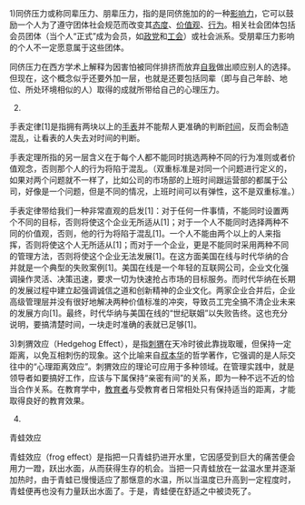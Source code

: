    

1)同侪压力或称同辈压力、朋辈压力，指的是同侪施加的的一种[影响力](https://wiki.mbalib.com/wiki/%E5%BD%B1%E5%93%8D%E5%8A%9B)，它可以鼓励一个人为了遵守团体社会规范而改变其[态度](https://wiki.mbalib.com/wiki/%E6%80%81%E5%BA%A6)、[价值观](https://wiki.mbalib.com/wiki/%E4%BB%B7%E5%80%BC%E8%A7%82)、[行为](https://wiki.mbalib.com/wiki/%E8%A1%8C%E4%B8%BA)。相关社会团体包括会员团体（当个人“正式”成为会员，如[政党](https://wiki.mbalib.com/wiki/%E6%94%BF%E5%85%9A)和[工会](https://wiki.mbalib.com/wiki/%E5%B7%A5%E4%BC%9A)）或社会派系。受朋辈压力影响的个人不一定愿意属于这些团体。

同侪压力在西方学术上解释为因害怕被同伴排挤而放弃[自我](https://wiki.mbalib.com/wiki/%E8%87%AA%E6%88%91)做出顺应别人的选择。但现在，这个概念似乎还要外加一层，也就是还要包括同辈（即与自己年龄、地位、所处环境相似的人）取得的成就所带给自己的心理压力。

2)

手表定律\[1\]是指拥有两块以上的[手表](https://wapbaike.baidu.com/item/%E6%89%8B%E8%A1%A8/1207)并不能帮人更准确的判断[时间](https://wapbaike.baidu.com/item/%E6%97%B6%E9%97%B4/25651)，反而会制造混乱，让看表的人失去对时间的判断。

手表定理所指的另一层含义在于每个人都不能同时挑选两种不同的行为准则或者价值观念，否则那个人的行为将陷于混乱。（双重标准是对同一个问题进行定义的，如果对两个问题就不一样了，比如公司的市场部的上班时间跟运营部的都属于公司，好像是一个问题，但是不同的情况，上班时间可以有弹性，这不是双重标准。）

手表定律带给我们一种非常直观的启发\[1\]：对于任何一件事情，不能同时设置两个不同的目标，否则将使这个企业无所适从\[1\]；对于一个人不能同时选择两种不同的价值观，否则，他的行为将陷于混乱\[1\]。一个人不能由两个以上的人来指挥，否则将使这个人无所适从\[1\]；而对于一个企业，更是不能同时采用两种不同的管理方法，否则将使这个企业无法发展\[1\]。在这方面美国在线与时代华纳的合并就是一个典型的失败案例\[1\]。美国在线是一个年轻的互联网公司，企业文化强调操作灵活、决策迅速，要求一切为快速抢占市场的目标服务。而时代华纳在长期的发展过程中建立起强调诚信之道和创新精神的企业文化。两家企业合并后，企业高级管理层并没有很好地解决两种价值标准的冲突，导致员工完全搞不清企业未来的发展方向\[1\]。最终，时代华纳与美国在线的“世纪联姻”以失败告终。这也充分说明，要搞清楚时间，一块走时准确的表就已足够\[1\]。

3)刺猬效应（Hedgehog Effect），是指[刺猬](https://baike.baidu.com/item/%E5%88%BA%E7%8C%AC/37604)在天冷时彼此靠拢取暖，但保持一定距离，以免互相刺伤的现象。这个比喻来自[叔本华](https://baike.baidu.com/item/%E5%8F%94%E6%9C%AC%E5%8D%8E/224844)的哲学著作，它强调的是人际交往中的“心理距离效应”。刺猬效应的理论可应用于多种领域。在管理实践中，就是领导者如要搞好工作，应该与下属保持“亲密有间”的关系，即为一种不远不近的恰当合作关系。在教育学中，[教育者](https://baike.baidu.com/item/%E6%95%99%E8%82%B2%E8%80%85/5366663)与受教育者日常相处只有保持适当的距离，才能取得良好的教育效果。

4)

青蛙效应

青蛙效应（frog effect）是指把一只青蛙扔进开水里，它因感受到巨大的痛苦便会用力一蹬，跃出水面，从而获得生存的机会。当把一只青蛙放在一盆温水里并逐渐加热时，由于青蛙已慢慢适应了那惬意的水温，所以当温度已升高到一定程度时，青蛙便再也没有力量跃出水面了。于是，青蛙便在舒适之中被烫死了。